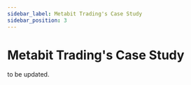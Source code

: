 ```yaml
---
sidebar_label: Metabit Trading's Case Study
sidebar_position: 3
---
```


# Metabit Trading's Case Study
to be updated.